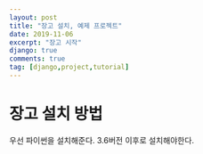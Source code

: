 ```yaml
---
layout: post
title: "장고 설치, 예제 프로젝트"
date: 2019-11-06
excerpt: "장고 시작"
django: true
comments: true
tag: [django,project,tutorial]
---
```

<h1>장고 설치 방법</h1>
	우선 파이썬을 설치해준다. 3.6버전 이후로 설치해야한다.